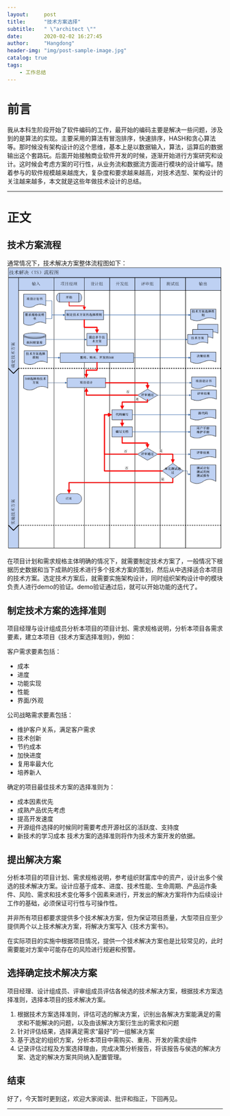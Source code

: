 ```yaml
---
layout:     post
title:      "技术方案选择"
subtitle:   " \"architect \""
date:       2020-02-02 16:27:45 
author:     "Hangdong"
header-img: "img/post-sample-image.jpg"
catalog: true
tags:
    - 工作总结
---
```


# 前言 #
我从本科生阶段开始了软件编码的工作，最开始的编码主要是解决一些问题，涉及到的是算法的实现。主要采用的算法有冒泡排序，快速排序，HASH和贪心算法等。那时候没有架构设计的这个思维，基本上是以数据输入，算法，运算后的数据输出这个套路玩。后面开始接触商业软件开发的时候，逐渐开始进行方案研究和设计。这时候会考虑方案的可行性，从业务流和数据流方面进行模块的设计编写。随着参与的软件规模越来越庞大，复杂度和要求越来越高，对技术选型、架构设计的关注越来越多，本文就是这些年做技术设计的总结。

---

# 正文 #
## 技术方案流程 ##
通常情况下，技术解决方案整体流程图如下：
![](/img/in-post/post-mwarch/design.png)

在项目计划和需求规格主体明确的情况下，就需要制定技术方案了，一般情况下根据历史数据和当下成熟的技术进行多个技术方案的策划，然后从中选择适合本项目的技术方案。选定技术方案后，就需要实施架构设计，同时组织架构设计中的模块负责人进行demo的验证。demo验证通过后，就可以开始功能的迭代了。

## 制定技术方案的选择准则 ##
项目经理与设计组成员分析本项目的项目计划、需求规格说明，分析本项目各需求要素，建立本项目《技术方案选择准则》，例如：

客户需求要素包括：

- 成本
- 进度
- 功能实现
- 性能
- 界面/外观

公司战略需求要素包括：

- 维护客户关系，满足客户需求
- 技术创新
- 节约成本
- 加快进度
- 复用率最大化
- 培养新人

确定的项目最佳技术方案的选择准则为：

- 成本因素优先
- 成熟产品优先考虑
- 提高开发速度
- 开源组件选择的时候同时需要考虑开源社区的活跃度、支持度
- 新技术的学习成本
技术方案的选择准则将作为技术方案开发的依据。

## 提出解决方案 ##
分析本项目的项目计划、需求规格说明，参考组织财富库中的资产，设计出多个侯选的技术解决方案。设计应基于成本、进度、技术性能、生命周期、产品运作条件、风险、需求和技术变化等多个因素来进行，开发出的解决方案将作为后续设计工作的基础，必须保证可行性与可操作性。

并非所有项目都要求提供多个技术解决方案，但为保证项目质量，大型项目应至少提供两个以上技术解决方案，将解决方案写入《技术方案书》。

在实际项目的实施中根据项目情况，提供一个技术解决方案也是比较常见的，此时需要能对方案中可能存在的风险进行规避和预警。

## 选择确定技术解决方案 ##
项目经理、设计组成员、评审组成员评估各候选的技术解决方案，根据技术方案选择准则，选择本项目的技术解决方案。

1. 根据技术方案选择准则，评估可选的解决方案，识别出各解决方案能满足的需求和不能解决的问题，以及由该解决方案衍生出的需求和问题
2. 针对评估结果，选择满足需求“最好”的一组解决方案
3. 基于选定的组织方案，分析本项目中需购买、重用、开发的需求组件
4. 记录评估过程及方案选择理由，完成决策分析报告，将该报告与侯选的解决方案、选定的解决方案共同纳入配置管理。


## 结束
好了，今天暂时更到这，欢迎大家阅读、批评和指正，下回再见。

---



